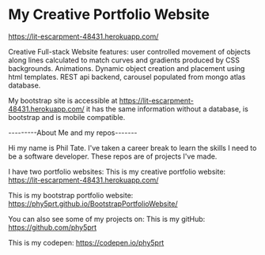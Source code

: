 # My Creative Portfolio Website
https://lit-escarpment-48431.herokuapp.com/

Creative Full-stack Website features: user controlled movement of objects along lines calculated to match curves and gradients produced by CSS backgrounds. Animations. Dynamic object creation and placement using html templates. REST api backend, carousel populated from mongo atlas database.

My bootstrap site is accessible at https://lit-escarpment-48431.herokuapp.com/ it has the same information without a database, is bootstrap and is mobile compatible. 

---------About Me and my repos-------

Hi my name is Phil Tate. I've taken a career break to learn the skills I need to be a software developer. These repos are of projects I've made.

I have two portfolio websites: This is my creative portfolio website: https://lit-escarpment-48431.herokuapp.com/ 

This is my bootstrap portfolio website: https://phy5prt.github.io/BootstrapPortfolioWebsite/ 

You can also see some of my projects on: This is my gitHub: https://github.com/phy5prt 

This is my codepen: https://codepen.io/phy5prt



